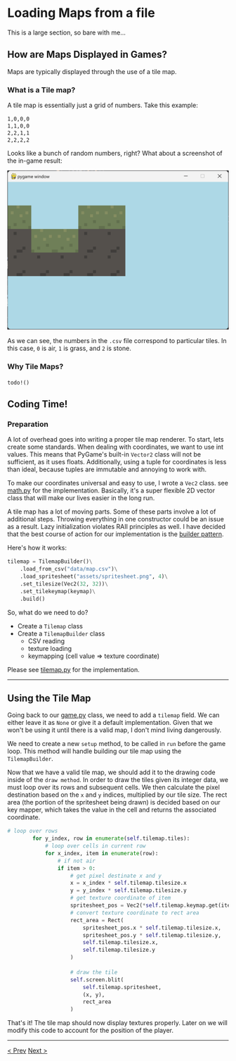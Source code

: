# Loading Maps from a file

This is a large section, so bare with me...

## How are Maps Displayed in Games?

Maps are typically displayed through the use of a tile map.

### What is a Tile map?

A tile map is essentially just a grid of numbers. Take this example:

```csv
1,0,0,0
1,1,0,0
2,2,1,1
2,2,2,2
```

Looks like a bunch of random numbers, right? What about a screenshot of the in-game result:

![image of tile map in PyGame](./assets/tilemap.png)

As we can see, the numbers in the `.csv` file correspond to particular tiles. In this case, `0` is air, `1` is grass, and `2` is stone.

### Why Tile Maps?
`todo!()`

## Coding Time!

### Preparation

A lot of overhead goes into writing a proper tile map renderer. To start, lets create some standards. When dealing with coordinates, we want to use int values. This means that PyGame's built-in `Vector2` class will not be sufficient, as it uses floats. Additionally, using a tuple for coordinates is less than ideal, because tuples are immutable and annoying to work with.

To make our coordinates universal and easy to use, I wrote a `Vec2` class. see [math.py](../platformer/utils/math.py) for the implementation. Basically, it's a super flexible 2D vector class that will make our lives easier in the long run.

A tile map has a lot of moving parts. Some of these parts involve a lot of additional steps. Throwing everything in one constructor could be an issue as a result. Lazy initialization violates RAII principles as well. I have decided that the best course of action for our implementation is the [builder pattern](https://refactoring.guru/design-patterns/builder).

Here's how it works:

```python
tilemap = TilemapBuilder()\
	.load_from_csv("data/map.csv")\
	.load_spritesheet("assets/spritesheet.png", 4)\
	.set_tilesize(Vec2(32, 32))\
	.set_tilekeymap(keymap)\
	.build()
```

So, what do we need to do?

- Create a `Tilemap` class
- Create a `TilemapBuilder` class
	- CSV reading
	- texture loading
	- keymapping (cell value => texture coordinate)

Please see [tilemap.py](../platformer/core/tilemap.py) for the implementation.
___
## Using the Tile Map

Going back to our [game.py](../platformer/core/game.py) class, we need to add a `tilemap` field. We can either leave it as `None` or give it a default implementation. Given that we won't be using it until there is a valid map, I don't mind living dangerously.

We need to create a new `setup` method, to be called in `run` before the game loop. This method will handle building our tile map using the `TilemapBuilder`.

Now that we have a valid tile map, we should add it to the drawing code inside of the `draw method`. In order to draw the tiles given its integer data, we must loop over its rows and subsequent cells. We then calculate the pixel destination based on the `x` and `y` indices, multiplied by our tile size. The rect area (the portion of the spritesheet being drawn) is decided based on our key mapper, which takes the value in the cell and returns the associated coordinate.

```python
# loop over rows
        for y_index, row in enumerate(self.tilemap.tiles):
            # loop over cells in current row
            for x_index, item in enumerate(row):
                # if not air
                if item > 0:
                    # get pixel destinate x and y
                    x = x_index * self.tilemap.tilesize.x
                    y = y_index * self.tilemap.tilesize.y
                    # get texture coordinate of item
                    spritesheet_pos = Vec2(*self.tilemap.keymap.get(item, (0,0)))
                    # convert texture coordinate to rect area
                    rect_area = Rect(
                        spritesheet_pos.x * self.tilemap.tilesize.x,
                        spritesheet_pos.y * self.tilemap.tilesize.y,
                        self.tilemap.tilesize.x,
                        self.tilemap.tilesize.y
                    )

                    # draw the tile
                    self.screen.blit(
                        self.tilemap.spritesheet,
                        (x, y),
                        rect_area
                    )
```

That's it! The tile map should now display textures properly. Later on we will modify this code to account for the position of the player.
___
[< Prev](./1.md)
[Next >](./3.md)